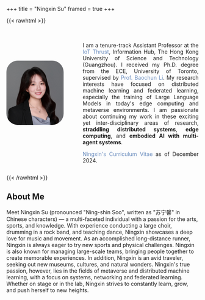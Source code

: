 +++
title = "Ningxin Su"
framed = true
+++

{{< rawhtml >}}
<style>
.profile-container {
    display: flex;
    align-items: center;
    gap: 30px;
    max-width: 800px;
    margin: 0 auto;
}
.profile-image {
    flex: 0 0 150px;
    text-align: center;
}
.profile-image img {
    width: 100%;
    border-radius: 30px;
    display: inline-block;
}
.profile-info {
    flex: 1;
    padding-top: 20px;
}
.fa, .fas, .fab {
    padding-right: 5px;
    color: #555;
    font-size: 16px;
    width: 20px;
    text-align: center;
}
.no-underline {
    text-decoration: none; /* Remove underline from links */
}

p a {
    color: #6C8EBF; /* Change hyperlink color to #6C8EBF only for links in paragraphs */
}

p a:hover {
    color: #5A7DAF; /* Optional: Change color on hover for better visibility */
}
.icon-container {
    display: flex;
    justify-content: space-between;
    width: 100%;
    margin-top: 10px;
}
.icon-container a {
    flex: 1;
    text-align: center;
}
</style>

<!-- Update Font Awesome to version 6 -->
<link rel="stylesheet" href="https://cdnjs.cloudflare.com/ajax/libs/font-awesome/6.5.1/css/all.min.css">

<div class="profile-container" style="display: flex;">
    <div class="profile-image">
        <img src="/assets/ningxinsu3.jpg" alt="Profile Photo">
        <br />
        <div class="icon-container">
            <a href="mailto:ningxin.su@mail.utoronto.ca">
                <i class="fas fa-envelope"></i>
            </a>
            <a href="https://scholar.google.ca/citations?user=XkeT3_8AAAAJ&hl=en">
                <i class="fas fa-graduation-cap"></i>
            </a>
            <a href="https://www.linkedin.com/in/ningxin-su-b11460264/">
                <i class="fab fa-linkedin"></i>
            </a>
            <a href="https://github.com/NingxinSu">
                <i class="fab fa-github"></i>
            </a>
        </div>
    </div>
    <div class="profile-info" style="flex-grow: 1; text-align: justify; margin-left: 20px;">
        <p>
        I am a tenure-track Assistant Professor at the <a href="https://www.hkust-gz.edu.cn/academics/hubs-and-thrust-areas/information-hub/internet-of-things/" class="no-underline"> IoT Thrust</a>, Information Hub, The Hong Kong University of Science and Technology (Guangzhou). I received my Ph.D. degree from the ECE, University of Toronto, supervised by <a href="https://www.ece.toronto.ca/people/li-b/" class="no-underline">Prof. Baochun Li</a>. My research interests have focused on distributed machine learning and federated learning, especially the training of Large Language Models in today's edge computing and metaverse environments. I am passionate about continuing my work in these exciting yet inter-disciplinary areas of research, <strong>straddling distributed systems</strong>, <strong>edge computing</strong>, and <strong>embodied AI with multi-agent systems</strong>.
        </p>
        <p>
        <a href="/assets/ningxin_cv.pdf"style="text-decoration: none;">Ningxin's Curriculum Vitae </a>as of December 2024. 
        </p>
    </div>
</div>

{{< /rawhtml >}}

## About Me
Meet Ningxin Su (pronounced "Ning-shin Soo", written as "苏宁馨" in Chinese characters) &mdash; a multi-faceted individual with a passion for the arts, sports, and knowledge. With experience conducting a large choir, drumming in a rock band, and teaching dance, Ningxin showcases a deep love for music and movement. As an accomplished long-distance runner, Ningxin is always eager to try new sports and physical challenges. Ningxin is also known for managing large-scale teams, bringing people together to create memorable experiences. In addition, Ningxin is an avid traveler, seeking out new museums, cultures, and natural wonders. Ningxin's true passion, however, lies in the fields of metaverse and distributed machine learning, with a focus on systems, networking and federated learning. Whether on stage or in the lab, Ningxin strives to constantly learn, grow, and push herself to new heights.
